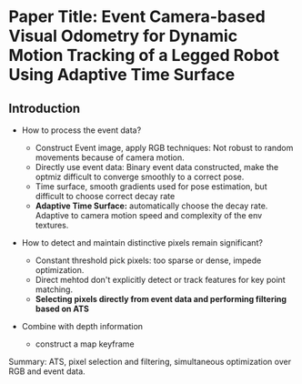 # Paper Title: Event Camera-based Visual Odometry for Dynamic Motion Tracking of a Legged Robot Using Adaptive Time Surface

## Introduction
- How to process the event data?
    - Construct Event image, apply RGB techniques: Not robust to random movements because of camera motion.
    - Directly use event data: Binary event data constructed, make the optmiz difficult to converge smoothly to a correct pose.
    - Time surface, smooth gradients used for pose estimation, but difficult to choose correct decay rate
    - **Adaptive Time Surface:** automatically choose the decay rate. Adaptive to camera motion speed and complexity of the env textures.

- How to detect and maintain distinctive pixels remain significant?
    - Constant threshold pick pixels: too sparse or dense, impede optimization.
    - Direct mehtod don't explicitly detect or track features for key point matching.
    - **Selecting pixels directly from event data and performing filtering based on ATS**
- Combine with depth information
    - construct a map keyframe

Summary: ATS, pixel selection and filtering, simultaneous optimization over RGB and event data.

